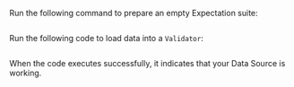 Run the following command to prepare an empty Expectation suite:

```python name="tests/integration/docusaurus/connecting_to_your_data/database/athena_python_example.py Create Expectation Suite"

```

Run the following code to load data into a `Validator`:

```python name="tests/integration/docusaurus/connecting_to_your_data/database/athena_python_example.py Test Datasource with Validator"

```

When the code executes successfully, it indicates that your Data Source is working.